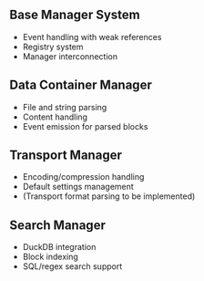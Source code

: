 ## Base Manager System
- Event handling with weak references
- Registry system
- Manager interconnection

## Data Container Manager
- File and string parsing
- Content handling
- Event emission for parsed blocks

## Transport Manager
- Encoding/compression handling
- Default settings management
- (Transport format parsing to be implemented)

## Search Manager
- DuckDB integration
- Block indexing
- SQL/regex search support